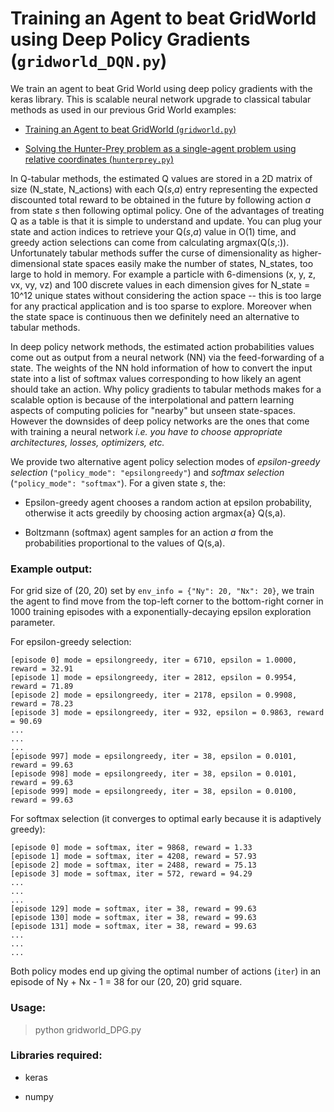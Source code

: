 # Training an Agent to beat GridWorld using Deep Policy Gradients (`gridworld_DQN.py`)

We train an agent to beat Grid World using deep policy gradients with the keras library. This is scalable neural network upgrade to classical tabular methods as used in our previous Grid World examples:

* [Training an Agent to beat GridWorld (`gridworld.py`)](https://github.com/ankonzoid/Deep-Reinforcement-Learning-Tutorials/blob/master/gridworld)

* [Solving the Hunter-Prey problem as a single-agent problem using relative coordinates (`hunterprey.py`)](https://github.com/ankonzoid/Deep-Reinforcement-Learning-Tutorials/blob/master/hunterprey)

In Q-tabular methods, the estimated Q values are stored in a 2D matrix of size (N_state, N_actions) with each Q(*s*,*a*) entry representing the expected discounted total reward to be obtained in the future by following action *a* from state *s* then following optimal policy. One of the advantages of treating Q as a table is that it is simple to understand and update. You can plug your state and action indices to retrieve your Q(*s*,*a*) value in O(1) time, and greedy action selections can come from calculating argmax(Q(*s*,:)). Unfortunately tabular methods suffer the curse of dimensionality as higher-dimensional state spaces easily make the number of states, N_states, too large to hold in memory. For example a particle with 6-dimensions (x, y, z, vx, vy, vz) and 100 discrete values in each dimension gives for N_state = 10^12 unique states without considering the action space -- this is too large for any practical application and is too sparse to explore. Moreover when the state space is continuous then we definitely need an alternative to tabular methods.

In deep policy network methods, the estimated action probabilities values come out as output from a neural network (NN) via the feed-forwarding of a state. The weights of the NN hold information of how to convert the input state into a list of softmax values corresponding to how likely an agent should take an action. Why policy gradients to tabular methods makes for a scalable option is because of the interpolational and pattern learning aspects of computing policies for "nearby" but unseen state-spaces. However the downsides of deep policy networks are the ones that come with training a neural network *i.e. you have to choose appropriate architectures, losses, optimizers, etc.*

We provide two alternative agent policy selection modes of *epsilon-greedy selection* (`"policy_mode": "epsilongreedy"`) and *softmax selection* (`"policy_mode": "softmax"`). For a given state *s*, the:

* Epsilon-greedy agent chooses a random action at epsilon probability, otherwise it acts greedily by choosing action argmax{a} Q(s,a).

* Boltzmann (softmax) agent samples for an action *a* from the probabilities proportional to the values of Q(s,a). 

### Example output:

For grid size of (20, 20) set by `env_info = {"Ny": 20, "Nx": 20}`, we train the agent to find move from the top-left corner to the bottom-right corner in 1000 training episodes with a exponentially-decaying epsilon exploration parameter. 

For epsilon-greedy selection:

```
[episode 0] mode = epsilongreedy, iter = 6710, epsilon = 1.0000, reward = 32.91
[episode 1] mode = epsilongreedy, iter = 2812, epsilon = 0.9954, reward = 71.89
[episode 2] mode = epsilongreedy, iter = 2178, epsilon = 0.9908, reward = 78.23
[episode 3] mode = epsilongreedy, iter = 932, epsilon = 0.9863, reward = 90.69
...
...
...
[episode 997] mode = epsilongreedy, iter = 38, epsilon = 0.0101, reward = 99.63
[episode 998] mode = epsilongreedy, iter = 38, epsilon = 0.0101, reward = 99.63
[episode 999] mode = epsilongreedy, iter = 38, epsilon = 0.0100, reward = 99.63
```

For softmax selection (it converges to optimal early because it is adaptively greedy):

```
[episode 0] mode = softmax, iter = 9868, reward = 1.33
[episode 1] mode = softmax, iter = 4208, reward = 57.93
[episode 2] mode = softmax, iter = 2488, reward = 75.13
[episode 3] mode = softmax, iter = 572, reward = 94.29
...
...
...
[episode 129] mode = softmax, iter = 38, reward = 99.63
[episode 130] mode = softmax, iter = 38, reward = 99.63
[episode 131] mode = softmax, iter = 38, reward = 99.63
...
...
...
```

Both policy modes end up giving the optimal number of actions (`iter`) in an episode of Ny + Nx - 1 = 38 for our (20, 20) grid square.

### Usage:

> python gridworld_DPG.py

### Libraries required:

* keras

* numpy
